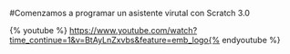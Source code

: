 #Comenzamos a programar un asistente virutal con Scratch 3.0

{% youtube %} https://www.youtube.com/watch?time_continue=1&v=BtAyLnZxvbs&feature=emb_logo{% endyoutube %} 